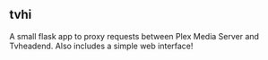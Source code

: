 ## tvhi
A small flask app to proxy requests between Plex Media Server and Tvheadend. Also includes a simple 
web interface!
